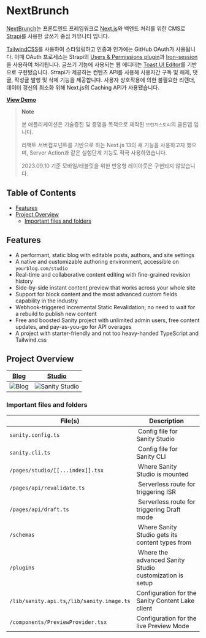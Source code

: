 # NextBrunch

[NextBrunch](https://gonext-sam.vercel.app/)는 프론트엔드 프레임워크로 [Next.js](https://nextjs.org/)와 백엔드 처리를 위한 CMS로 [Strapi](https://strapi.io/)를 사용한 글쓰기 중심 커뮤니티 입니다.

[TailwindCSS](https://tailwindcss.com/)를 사용하여 스타일링하고 인증과 인가에는 GitHub OAuth가 사용됩니다. 이때 OAuth 프로세스는 Strapi의 [Users & Permissions plugin](https://docs.strapi.io/dev-docs/plugins/users-permissions)과 [Iron-session](https://github.com/vvo/iron-session)을 사용하여 처리됩니다. 글쓰기 기능에 사용되는 웹 에디터는 [Toast UI Editor](https://ui.toast.com/tui-editor)를 기반으로 구현됐습니다. Strapi가 제공하는 컨텐츠 API를 사용해 사용자간 구독 및 해제, 댓글, 작성글 발행 및 삭제 기능을 제공합니다. 사용자 상호작용에 의한 불필요한 리렌더, 데이터 갱신의 최소화 위해 Next.js의 Caching API가 사용됐습니다.


**[View Demo](https://gonext-sam.vercel.app/)** 

> **Note**
>
> 본 애플리케이션은 기술증진 및 증명을 목적으로 제작된  `브런치스토리`의 클론앱 입니다.
>
> 리액트 서버컴포넌트를 기반으로 하는 Next.js 13의 새 기능을 사용하고자 했으며, Server Action과 같은 실험단계 기능도 적극 사용하였습니다.
>
> 2023.09.10 기준 모바일/태블릿을 위한 반응형 레이아웃은 구현되지 않았습니다.

## Table of Contents

- [Features](#features)
- [Project Overview](#project-overview)
  - [Important files and folders](#important-files-and-folders)

## Features

- A performant, static blog with editable posts, authors, and site settings
- A native and customizable authoring environment, accessible on `yourblog.com/studio`
- Real-time and collaborative content editing with fine-grained revision history
- Side-by-side instant content preview that works across your whole site
- Support for block content and the most advanced custom fields capability in the industry
- Webhook-triggered Incremental Static Revalidation; no need to wait for a rebuild to publish new content
- Free and boosted Sanity project with unlimited admin users, free content updates, and pay-as-you-go for API overages
- A project with starter-friendly and not too heavy-handed TypeScript and Tailwind.css

## Project Overview

| [Blog](https://nextjs-blog.sanity.build)                                                                          | [Studio](https://nextjs-blog.sanity.build/studio)                                                                          |
| ----------------------------------------------------------------------------------------------------------------- | -------------------------------------------------------------------------------------------------------------------------- |
| ![Blog](https://github.com/sanity-io/nextjs-blog-cms-sanity-v3/assets/81981/adc1a90e-644e-456a-b630-ac44e4636e24) | ![Sanity Studio](https://github.com/sanity-io/nextjs-blog-cms-sanity-v3/assets/81981/93a39af1-a806-45ca-8648-0cc7e2295eea) |

### Important files and folders

| File(s)                                     | Description                                              |
| ------------------------------------------- | -------------------------------------------------------- |
| `sanity.config.ts`                          |  Config file for Sanity Studio                           |
| `sanity.cli.ts`                             |  Config file for Sanity CLI                              |
| `/pages/studio/[[...index]].tsx`            |  Where Sanity Studio is mounted                          |
| `/pages/api/revalidate.ts`                  |  Serverless route for triggering ISR                     |
| `/pages/api/draft.ts`                       |  Serverless route for triggering Draft mode              |
| `/schemas`                                  |  Where Sanity Studio gets its content types from         |
| `/plugins`                                  |  Where the advanced Sanity Studio customization is setup |
| `/lib/sanity.api.ts`,`/lib/sanity.image.ts` | Configuration for the Sanity Content Lake client         |
| `/components/PreviewProvider.tsx`           | Configuration for the live Preview Mode                  |
